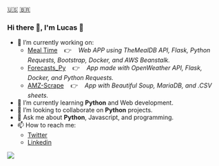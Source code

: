 [🇺🇸](#)
[🇧🇷](https://github.com/snlucas/snlucas/blob/main/README_BR.md)


### Hi there 👋, I'm Lucas 🙂

- 🔭 I’m currently working on:
  - [Meal Time](https://github.com/snlucas/meal-time) &nbsp;&nbsp; 👉 &nbsp;&nbsp; *Web APP using TheMealDB API, Flask, Python Requests, Bootstrap, Docker, and AWS Beanstalk.*
  - [Forecasts_Py](https://github.com/snlucas/Forecasts_Py) &nbsp;&nbsp; 👉 &nbsp;&nbsp; *App made with OpenWeather API, Flask, Docker, and Python Requests.*
  - [AMZ-Scrape](https://github.com/snlucas/AMZ-Scrape) &nbsp;&nbsp; 👉 &nbsp;&nbsp; *App with Beautiful Soup, MariaDB, and .CSV sheets.*
- 🌱 I’m currently learning **Python** and Web development.
- 👯 I’m looking to collaborate on **Python** projects.
- 💬 Ask me about **Python**, Javascript, and programming.
- 📫 How to reach me:
  - [Twitter](https://twitter.com/synclucas)
  - [Linkedin](https://www.linkedin.com/in/sn-lucas/)


<img src="https://github-readme-stats.vercel.app/api?username=snlucas&&show_icons=true&title_color=d11b54&icon_color=a8066a&text_color=37d368&bg_color=191919">
